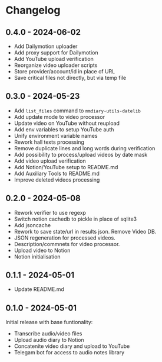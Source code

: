 # Changelog

## 0.4.0 - 2024-06-02

- Add Dailymotion uploader
- Add proxy support for Dailymotion
- Add YouTube upload verification
- Reorganize video uploader scripts
- Store provider/account/id in place of URL
- Save critical files not directly, but via temp file

## 0.3.0 - 2024-05-23

- Add `list_files` command to `mmdiary-utils-datelib`
- Add update mode to video processor
- Update video on YouTube without reupload
- Add env variables to setup YouTube auth
- Unify environment variable names
- Rework hall texts processing
- Remove duplicate lines and long words during verification
- Add possibility to process/upload videos by date mask
- Add video upload verification
- Add Notion/YouTube setup to README.md
- Add Auxiliary Tools to README.md
- Improve deleted videos processing

## 0.2.0 - 2024-05-08

- Rework verifier to use regexp
- Switch notion cachedb to pickle in place of sqlite3
- Add jsoncache
- Rework to save state/url in results json. Remove Video DB.
- JSON regeneration for processed videos.
- Description/commnets for video processor.
- Upload video to Notion 
- Notion initialisation

## 0.1.1 - 2024-05-01

- Update README.md

## 0.1.0 - 2024-05-01

Initial release with base funtionality:
- Transcribe audio/video files
- Upload audio diary to Notion
- Concatenite video diary and upload to YouTube
- Telegam bot for access to audio notes library
